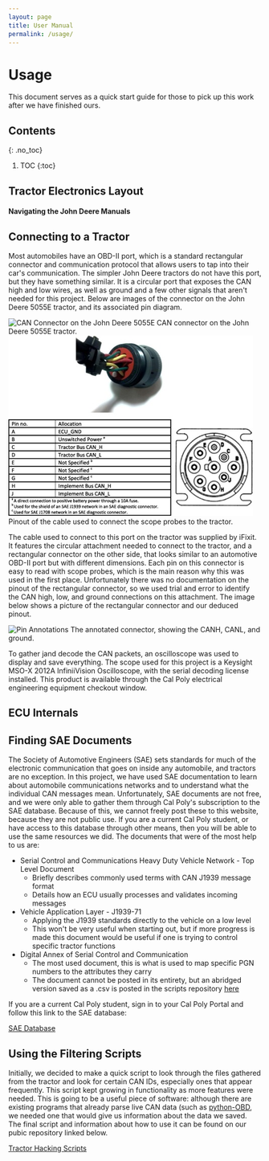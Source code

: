 ```yaml
---
layout: page
title: User Manual
permalink: /usage/
---
```


# Usage

This document serves as a quick start guide for those to pick up this work after we have finished ours. 

## Contents
{: .no_toc}
1. TOC
{:toc}

## Tractor Electronics Layout

#### Navigating the John Deere Manuals

## Connecting to a Tractor

Most automobiles have an OBD-II port, which is a standard rectangular connector and communication protocol that
allows users to tap into their car's communication. The simpler John Deere tractors do not have this port, but they
have something similar. It is a circular port that exposes the CAN high and low wires, as well as ground and a few
other signals that aren't needed for this project. Below are images of the connector on the John Deere 5055E tractor, 
and its associated pin diagram.

![CAN Connector on the John Deere 5055E](/images/can_port_5055e.jpg)
CAN connector on the John Deere 5055E tractor.
![Pinout of the CAN cable used to connect to the tractor](/images/can_connector_pinout.png)
Pinout of the cable used to connect the scope probes to the tractor.

The cable used to connect to this port on the tractor was supplied by iFixit. It features the circular attachment
needed to connect to the tractor, and a rectangular connector on the other side, that looks similar to an 
automotive OBD-II port but with different dimensions. Each pin on this connector is easy to read with scope probes,
which is the main reason why this was used in the first place. Unfortunately there was no documentation on the 
pinout of the rectangular connector, so we used trial and error to identify the CAN high, low, and ground connections
on this attachment. The image below shows a picture of the rectangular connector and our deduced pinout.

![Pin Annotations](/images/pin_annotations.jpg)
The annotated connector, showing the CANH, CANL, and ground.

To gather jand decode the CAN packets, an oscilloscope was used to display and save everything. The scope used for
this project is a Keysight MSO-X 2012A InfiniiVision Oscilloscope, with the serial decoding license installed. 
This product is available through the Cal Poly electrical engineering equipment checkout window.  

## ECU Internals

## Finding SAE Documents

The Society of Automotive Engineers (SAE) sets standards for much of the electronic communication that goes on 
inside any automobile, and tractors are no exception. In this project, we have used SAE documentation to 
learn about automobile communications networks and to understand what the individual CAN messages mean. Unfortunately,
SAE documents are not free, and we were only able to gather them through Cal Poly's subscription to the SAE database. 
Because of this, we cannot freely post these to this website, because they are not public use. If you are a current
Cal Poly student, or have access to this database through other means, then you will be able to use the same 
resources we did. The documents that were of the most help to us are:
* Serial Control and Communications Heavy Duty Vehicle Network - Top Level Document
	* Briefly describes commonly used terms with CAN J1939 message format
	* Details how an ECU usually processes and validates incoming messages
* Vehicle Application Layer - J1939-71
	* Applying the J1939 standards directly to the vehicle on a low level
	* This won't be very useful when starting out, but if more progress is made this document would be useful 
	if one is trying to control specific tractor functions
* Digital Annex of Serial Control and Communication
	* The most used document, this is what is used to map specific PGN numbers to the attributes they carry
	* The document cannot be posted in its entirety, but an abridged version saved as a .csv is posted in the
	scripts repository [here](https://github.com/TractorHacking/Scripts/blob/master/markdown_gen/dict/PGN.csv)

If you are a current Cal Poly student, sign in to your Cal Poly Portal and follow this link to the 
SAE database: 

[SAE Database](https://saemobilus-sae-org.ezproxy.lib.calpoly.edu/search/)

## Using the Filtering Scripts

Initially, we decided to make a quick script to look through the files gathered from the tractor and look for
certain CAN IDs, especially ones that appear frequently. This script kept growing in functionality as more 
features were needed. This is going to be a useful piece of software: although there are existing programs that
already parse live CAN data (such as [python-OBD](http://python-obd.readthedocs.io/en/latest/), we needed one that 
would give us information about the data we saved. The final script and information about how to use it can be 
found on our pubic repository linked below.

[Tractor Hacking Scripts](https://github.com/TractorHacking/Scripts/tree/master/tractordata_parse)
